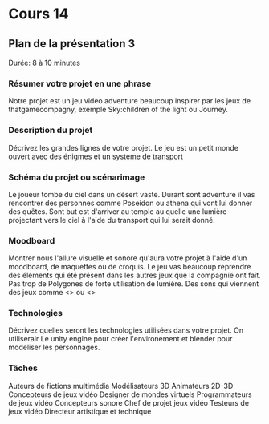 # Cours 14
## Plan de la présentation 3
Durée: 8 à 10 minutes

### Résumer votre projet en une phrase
Notre projet est un jeu video adventure beaucoup inspirer par les jeux de thatgamecompagny, exemple Sky:children of the light ou Journey.  

### Description du projet 
Décrivez les grandes lignes de votre projet. 
Le jeu est un petit monde ouvert avec des énigmes et un systeme de transport

### Schéma du projet ou scénarimage
Le joueur tombe du ciel dans un désert vaste. Durant sont adventure il vas rencontrer des personnes comme Poseidon ou athena qui vont lui donner des quêtes. Sont but est d'arriver au temple au quelle une lumière projectant vers le ciel à l'aide du transport qui lui serait donné.

### Moodboard
Montrer nous l'allure visuelle et sonore qu'aura votre projet à l'aide d'un moodboard, de maquettes ou de croquis. 
Le jeu vas beaucoup reprendre des éléments qui été présent dans les autres jeux que la compagnie ont fait. Pas trop de Polygones de forte utilisation de lumière. Des sons qui viennent des jeux comme <<Ori and the blind forest>> ou <<Hollow Knight>>

### Technologies
Décrivez quelles seront les technologies utilisées dans votre projet. 
On utiliserair Le unity engine pour créer l'environement et blender pour modeliser les personnages.

### Tâches
Auteurs de fictions multimédia
Modélisateurs 3D
Animateurs 2D-3D
Concepteurs de jeux vidéo
Designer de mondes virtuels
Programmateurs de jeux vidéo
Concepteurs sonore
Chef de projet jeux vidéo
Testeurs de jeux vidéo
Directeur artistique et technique
